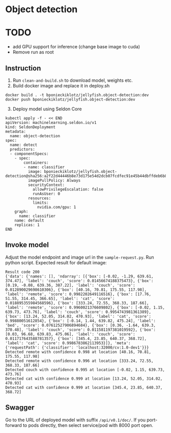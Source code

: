 # Object detection

# TODO

- add GPU support for inference (change base image to cuda)
- Remove run as root

## Instruction

1. Run `clean-and-build.sh` to download model, weights etc.
2. Build docker image and replace it in deploy.sh

```shell
docker build . -t bponieckiklotz/jellyfish.object-detection:dev
docker push bponieckiklotz/jellyfish.object-detection:dev
```

3. Deploy model using Seldon Core

```shell
kubectl apply -f - << END
apiVersion: machinelearning.seldon.io/v1
kind: SeldonDeployment
metadata:
  name: object-detection
spec:
  name: detect
  predictors:
  - componentSpecs:
    - spec:
        containers:
        - name: classifier
          image: bponieckiklotz/jellyfish.object-detection@sha256:a2f22d44446b8e73d175e54d2dcb07fcdfec91e45b44dbffdeb6b86987d7c6d1
          imagePullPolicy: Always
          securityContext:
            allowPrivilegeEscalation: false
            runAsUser: 0
          resources:
            limits:
              nvidia.com/gpu: 1
    graph:
      name: classifier
    name: default
    replicas: 1
END
```

## Invoke model

Adjust the model endpoint and image url in the `sample-request.py`. Run
python script. Expected result for default image:

```
Result code 200
{'data': {'names': [], 'ndarray': [{'box': [-0.02, -1.29, 639.61, 374.47], 'label': 'couch', 'score': 0.01456674188375473}, {'box': [0.19, -0.08, 639.36, 387.22], 'label': 'couch', 'score': 0.012890029698610306}, {'box': [40.16, 70.81, 175.55, 117.98], 'label': 'remote', 'score': 0.9982202649116516}, {'box': [17.76, 51.55, 314.45, 366.65], 'label': 'cat', 'score': 0.018895355984568596}, {'box': [333.24, 72.55, 368.33, 187.66], 'label': 'remote', 'score': 0.9960021376609802}, {'box': [-0.02, 1.15, 639.73, 473.76], 'label': 'couch', 'score': 0.9954743981361389}, {'box': [13.24, 52.05, 314.02, 470.93], 'label': 'cat', 'score': 0.99880051612854}, {'box': [-0.14, 1.44, 639.82, 475.24], 'label': 'bed', 'score': 0.07612527906894684}, {'box': [0.36, -1.64, 639.3, 370.48], 'label': 'couch', 'score': 0.011581197381019592}, {'box': [0.03, 96.68, 639.83, 475.06], 'label': 'couch', 'score': 0.011717643588781357}, {'box': [345.4, 23.85, 640.37, 368.72], 'label': 'cat', 'score': 0.9986783862113953}]}, 'meta': {'requestPath': {'classifier': 'localhost:32000/cv:1.0-dev1'}}}
Detected remote with confidence 0.998 at location [40.16, 70.81, 175.55, 117.98]
Detected remote with confidence 0.996 at location [333.24, 72.55, 368.33, 187.66]
Detected couch with confidence 0.995 at location [-0.02, 1.15, 639.73, 473.76]
Detected cat with confidence 0.999 at location [13.24, 52.05, 314.02, 470.93]
Detected cat with confidence 0.999 at location [345.4, 23.85, 640.37, 368.72]

```

## Swagger

Go to the URL of deployed model with suffix `/api/v0.1/doc/`.
If you port-forward to pods directly, then select service/pod with 8000 port
open. 